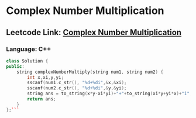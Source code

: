 # Complex Number Multiplication

## Leetcode Link: [Complex Number Multiplication](https://leetcode.com/problems/complex-number-multiplication/)
### Language: C++

```cpp
class Solution {
public:
    string complexNumberMultiply(string num1, string num2) {
        int x,xi,y,yi;
        sscanf(num1.c_str(), "%d+%di",&x,&xi);
        sscanf(num2.c_str(), "%d+%di",&y,&yi);
        string ans = to_string(x*y-xi*yi)+"+"+to_string(xi*y+yi*x)+"i";
        return ans;
    }
};```



